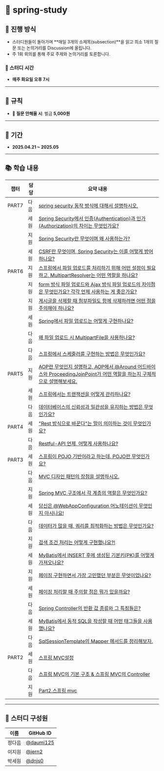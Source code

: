 
# 📘 spring-study

## 🚀 진행 방식

- 스터디원들이 돌아가며 **매일 3개의 소제목(subsection)**을 읽고 최소 1개의 질문 또는 논의거리를 Discussion에 올립니다.
- 주 1회 회의를 통해 주요 주제와 논의거리를 토론합니다.
 

### 📅 스터디 시간
- **매주 화요일 오후 7시**

---

## 📏 규칙

- 📌 **질문 안해올 시**: 벌금 **5,000원**

---

## 📆 기간

- **2025.04.21 ~ 2025.05**  

---

## 📚 학습 내용

| 챕터 | 담당 | 요약 내용 |
|------|------|-----------|
| PART7 | 다음 | [spring security 동작 방식에 대해서 설명하시오.](https://github.com/daumi125/spring-study/discussions/30) |
|  | 세원 | [Spring Security에서 인증(Authentication)과 인가(Authorization)의 차이는 무엇인가요?](https://github.com/daumi125/spring-study/discussions/31) |
|  | 지원 | [Spring Security란 무엇이며 왜 사용하는가?](https://github.com/daumi125/spring-study/discussions/32) |
|  | 세원 | [CSRF란 무엇이며, Spring Security는 이를 어떻게 방어하나요?](https://github.com/daumi125/spring-study/discussions/33) |
| PART6 | 지원 | [스프링에서 파일 업로드를 처리하기 위해 어떤 설정이 필요하고, MultipartResolver는 어떤 역할을 하나요?](https://github.com/daumi125/spring-study/discussions/23) |
|  | 지원 | [form 방식 파일 업로드와 Ajax 방식 파일 업로드의 차이점은 무엇인가요? 각각 언제 사용하는 게 좋은가요?](https://github.com/daumi125/spring-study/discussions/25) |
|  | 지원 | [게시글을 삭제할 때 첨부파일도 함께 삭제하려면 어떤 점을 주의해야 하나요?](https://github.com/daumi125/spring-study/discussions/26) |
|  | 세원 | [Spring에서 파일 업로드는 어떻게 구현하나요?](https://github.com/daumi125/spring-study/discussions/27) |
|  | 다음 | [왜 파일 업로드 시 MultipartFile을 사용하나요?](https://github.com/daumi125/spring-study/discussions/28) |
|  | 다음 | [스프링에서 스케줄러를 구현하는 방법은 무엇인가요?](https://github.com/daumi125/spring-study/discussions/29) |
| PART5 | 지원 | [AOP란 무엇인지 설명하고, AOP에서 @Around 어드바이스와 ProceedingJoinPoint가 어떤 역할을 하는지 구체적으로 설명해보세요.](https://github.com/daumi125/spring-study/discussions/17) 
 |  | 세원 | [스프링에서는 트랜잭션을 어떻게 관리하나요?](https://github.com/daumi125/spring-study/discussions/22) |
|  | 다음 | [데이터베이스의 신뢰성과 일관성을 유지하는 방법은 무엇인가요?](https://github.com/daumi125/spring-study/discussions/24) |
| PART4 | 세원 | ["Rest 방식으로 바꾼다"는 말이 의미하는 것이 무엇인가요?](https://github.com/daumi125/spring-study/discussions/20) |
|  | 다음 | [Restful-API 언제, 어떻게 사용하나요? ](https://github.com/daumi125/spring-study/discussions/21) |
| PART3 | 세원 | [스프링이 POJO 기반이라고 하는데, POJO란 무엇인가요?](https://github.com/daumi125/spring-study/discussions/6) |
|  | 다음 | [MVC 디자인 패턴의 장점을 설명하시오.](https://github.com/daumi125/spring-study/discussions/7) |
|  | 지원 | [Spring MVC 구조에서 각 계층의 역할은 무엇인가요?](https://github.com/daumi125/spring-study/discussions/9) |
|  | 세원 | [당신은 @WebAppConfiguration 어노테이션이 무엇인지 아시나요!](https://github.com/daumi125/spring-study/discussions/12) |
|  | 다음 | [데이터가 많을 때, 쿼리를 최적화하는 방법은 무엇인가요?](https://github.com/daumi125/spring-study/discussions/11) |
|  | 지원 | [검색 조건 처리는 어떻게 구현했나요?!](https://github.com/daumi125/spring-study/discussions/14) |
|  | 세원 | [MyBatis에서 INSERT 후에 생성된 기본키(PK)를 어떻게 가져오나요?](https://github.com/daumi125/spring-study/discussions/8) |
|  | 지원 | [페이징 구현하면서 가장 고민했던 부분은 무엇이었나요?](https://github.com/daumi125/spring-study/discussions/13) |
|  | 세원 | [페이징 처리할 때 주의할 점은 뭐가 있을까요?](https://github.com/daumi125/spring-study/discussions/15) |
|  | 다음 | [Spring Controller의 반환 값 종류와 그 특징들은?](https://github.com/daumi125/spring-study/discussions/16) |
|  | 세원 |  [MyBatis에서 동적 SQL을 작성할 때 어떤 태그들을 사용했나요?](https://github.com/daumi125/spring-study/discussions/18) |
|  | 다음 | [SqlSessionTemplate의 Mapper 메서드를 정리해보자.](https://github.com/daumi125/spring-study/discussions/19) |
| PART2 | 세원 | [스프링 MVC설정](https://github.com/daumi125/spring-study/discussions/4) |
|  | 다음 | [스프링 MVC의 기본 구조 & 스프링 MVC의 Controller](https://github.com/daumi125/spring-study/discussions/5)|
|  | 지원 | [Part2.스프링 mvc](https://github.com/daumi125/spring-study/discussions/10) |


---

## 👥 스터디 구성원

| 이름 | GitHub ID |
|------|------------|
| 정다음 | [@daumi125](https://github.com/daumi125) |
| 이지원 | [@jern2](https://github.com/jern2) |
| 박세원 | [@dnjs0](https://github.com/dnjs0) |
